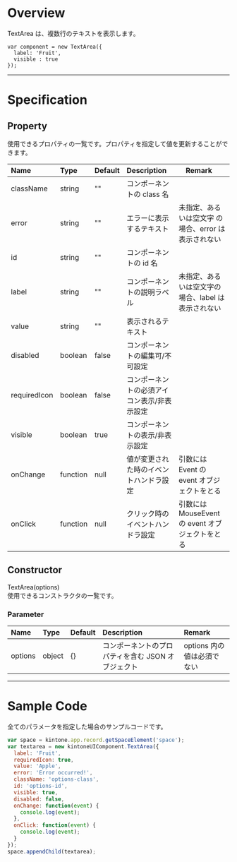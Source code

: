 # Overview

TextArea は、複数行のテキストを表示します。

```KUCComponentRenderer {"id":"_render"}
var component = new TextArea({
  label: 'Fruit',
  visible : true
});
```
***
# Specification

## Property

使用できるプロパティの一覧です。プロパティを指定して値を更新することができます。

| Name| Type| Default | Description |　Remark |
| :--- | :--- | :--- | :--- | :--- |
|className|string|""|コンポーネントの class 名||
|error|string|""|エラーに表示するテキスト| 未指定、あるいは空文字 の場合、error は表示されない|
|id|string|""|コンポーネントの id 名||
|label|string|""|コンポーネントの説明ラベル|未指定、あるいは空文字の場合、label は表示されない|
|value|string|""|表示されるテキスト||
|disabled|boolean|false|コンポーネントの編集可/不可設定||
|requiredIcon|boolean|false|コンポーネントの必須アイコン表示/非表示設定||
|visible|boolean|true|コンポーネントの表示/非表示設定||
|onChange|function|null|値が変更された時のイベントハンドラ設定|引数には Event の event オブジェクトをとる|
|onClick|function|null|クリック時のイベントハンドラ設定|引数には MouseEvent の event オブジェクトをとる|

## Constructor

TextArea(options)     
使用できるコンストラクタの一覧です。

### Parameter
| Name| Type| Default | Description |Remark|
| :--- | :--- | :--- | :--- | :--- |
|options|object|{}|コンポーネントのプロパティを含む JSON オブジェクト|options 内の値は必須でない|

***
# Sample Code

全てのパラメータを指定した場合のサンプルコードです。

```javascript
var space = kintone.app.record.getSpaceElement('space');
var textarea = new kintoneUIComponent.TextArea({
  label: 'Fruit',
  requiredIcon: true,
  value: 'Apple',
  error: 'Error occurred!',
  className: 'options-class',
  id: 'options-id',
  visible: true,
  disabled: false,
  onChange: function(event) {
    console.log(event);
  },
  onClick: function(event) {
    console.log(event);
  }
});
space.appendChild(textarea);
```
